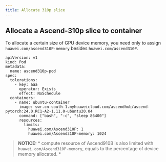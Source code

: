 ```yaml
---
title: Allocate 310p slice
---
```


## Allocate a Ascend-310p slice to container

To allocate a certain size of GPU device memory, you need only to assign `huawei.com/ascend310P-memory` besides `huawei.com/ascend310P`.

```
apiVersion: v1
kind: Pod
metadata:
  name: ascend310p-pod
spec:
  tolerations:
    - key: aaa
      operator: Exists
      effect: NoSchedule
  containers:
    - name: ubuntu-container
      image: swr.cn-south-1.myhuaweicloud.com/ascendhub/ascend-pytorch:24.0.RC1-A2-1.11.0-ubuntu20.04
      command: ["bash", "-c", "sleep 86400"]
      resources:
        limits:
          huawei.com/Ascend310P: 1
          huawei.com/Ascend310P-memory: 1024
```

> **NOTICE:** * compute resource of Ascend910B is also limited with `huawei.com/Ascend310P-memory`, equals to the percentage of device memory allocated. *